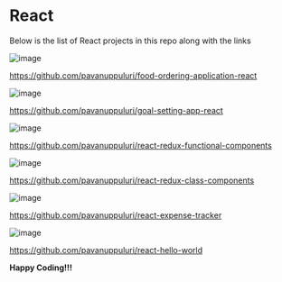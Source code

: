 # React

Below is the list of React projects in this repo along with the links

![image](https://github.com/user-attachments/assets/789d5c08-de8d-49ae-8e43-33a07ede189a)

https://github.com/pavanuppuluri/food-ordering-application-react

![image](https://github.com/user-attachments/assets/a5dfe58a-8eff-4a49-a00b-3b576c018baf)

https://github.com/pavanuppuluri/goal-setting-app-react

![image](https://github.com/user-attachments/assets/a38a58d7-df7c-4ced-b92c-e9654fb21394)

https://github.com/pavanuppuluri/react-redux-functional-components

![image](https://github.com/user-attachments/assets/44814573-927a-4370-82e3-5f8f568b7ba4)

https://github.com/pavanuppuluri/react-redux-class-components

![image](https://github.com/user-attachments/assets/335a5b0e-c652-4140-a57c-467f1a1a8c6f)

https://github.com/pavanuppuluri/react-expense-tracker

![image](https://github.com/user-attachments/assets/0d3c7765-3ff3-459d-8cc0-8fbf6a2a4448)

https://github.com/pavanuppuluri/react-hello-world

**Happy Coding!!!**



